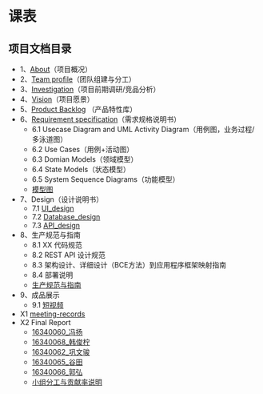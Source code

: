 
# 课表




## 项目文档目录

  

- 1、[About](dashboard/01-about.md)（项目概况）
- 2、[Team profile](dashboard/02-team-profile.md)（团队组建与分工）
- 3、[Investigation](dashboard/03-investigation.md)（项目前期调研/竞品分析）
- 4、[Vision](dashboard/04-vision.md)（项目愿景）
- 5、[Product Backlog](dashboard/05-product-backlog.md) （产品特性库）
- 6、[Requirement specification](https://sysu-coursecard.github.io/Coursecard2.0dashboard/06-requirement-specification)（需求规格说明书）
  - 6.1 Usecase Diagram and UML Activity Diagram（用例图，业务过程/多泳道图）
  - 6.2 Use Cases（用例+活动图）
  - 6.3 Domian Models（领域模型）
  - 6.4 State Models（状态模型）
  - 6.5 System Sequence Diagrams（功能模型）
  - [模型图](dashboard/Requirementspecification.pdf)
- 7、Design（设计说明书）
  - 7.1 [UI_design](dashboard/UI_design.md)
  - 7.2 [Database_design](dashboard/database_design.md)
  - 7.3 [API_design](dashboard/API_design.md)
- 8、生产规范与指南
  - 8.1 XX 代码规范
  - 8.2 REST API 设计规范
  - 8.3 架构设计、详细设计（BCE方法）到应用程序框架映射指南
  - 8.4 部署说明
  - [生产规范与指南](dashboard/生产规范与指南.doc)
- 9、成品展示
  - 9.1 [短视频](dashboard/assets/video.mp4)
- X1 [meeting-records](dashboard/meeting1.md)
- X2 Final Report
  - [16340060_冯扬](dashboard/finalReport/16340060.md)
  - [16340068_韩俊柠](dashboard/finalReport/16340068.md)
  - [16340062_巩文骏](dashboard/finalReport/16340062.md)
  - [16340065_谷田](dashboard/finalReport/16340065.md)
  - [16340066_郭弘](dashboard/finalReport/16340066.md)
  - [小组分工与贡献率说明](dashboard/小组分工与贡献率说明.md)
